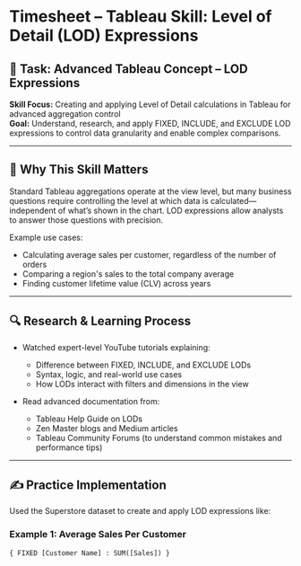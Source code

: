 # Timesheet – Tableau Skill: Level of Detail (LOD) Expressions

## 📘 Task: Advanced Tableau Concept – LOD Expressions  
**Skill Focus:** Creating and applying Level of Detail calculations in Tableau for advanced aggregation control  
**Goal:** Understand, research, and apply FIXED, INCLUDE, and EXCLUDE LOD expressions to control data granularity and enable complex comparisons.

---

## 🧠 Why This Skill Matters

Standard Tableau aggregations operate at the view level, but many business questions require controlling the level at which data is calculated—independent of what’s shown in the chart. LOD expressions allow analysts to answer those questions with precision.

Example use cases:
- Calculating average sales per customer, regardless of the number of orders  
- Comparing a region's sales to the total company average  
- Finding customer lifetime value (CLV) across years

---

## 🔍 Research & Learning Process

- Watched expert-level YouTube tutorials explaining:
  - Difference between FIXED, INCLUDE, and EXCLUDE LODs
  - Syntax, logic, and real-world use cases
  - How LODs interact with filters and dimensions in the view

- Read advanced documentation from:
  - Tableau Help Guide on LODs
  - Zen Master blogs and Medium articles
  - Tableau Community Forums (to understand common mistakes and performance tips)

---

## ✍️ Practice Implementation

Used the Superstore dataset to create and apply LOD expressions like:

### Example 1: Average Sales Per Customer
```tableau
{ FIXED [Customer Name] : SUM([Sales]) }
